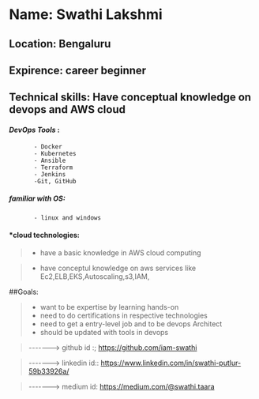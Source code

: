 # Name: Swathi Lakshmi

## Location: Bengaluru

## Expirence: career beginner

## Technical skills: Have conceptual knowledge on devops and AWS cloud

#### *DevOps Tools* :
           - Docker
           - Kubernetes
           - Ansible
           - Terraform
           - Jenkins
           -Git, GitHub


 #####  familiar with OS:
           - linux and windows


#### *cloud technologies:

>  - have a basic knowledge in AWS cloud computing

>  - have conceptul knowledge on aws services like Ec2,ELB,EKS,Autoscaling,s3,IAM,

 ##Goals:
 
>  - want to be expertise by learning hands-on
>  - need to do certifications in respective technologies
>  - need to get a entry-level job and to be devops Architect
>  - should be updated with tools in devops

 
> ------->  github id :;    https://github.com/iam-swathi

> ------->  linkedin id::   https://www.linkedin.com/in/swathi-putlur-59b33926a/
 
> ------->  medium id:      https://medium.com/@swathi.taara


